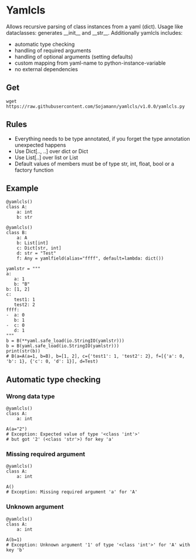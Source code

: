 # Yamlcls
Allows recursive parsing of class instances from a yaml (dict).
Usage like dataclasses: generates \_\_init\_\_ and \_\_str\_\_.
Additionally yamlcls includes:
- automatic type checking
- handling of required arguments
- handling of optional arguments (setting defaults)
- custom mapping from yaml-name to python-instance-variable
- no external dependencies

## Get
```SH
wget https://raw.githubusercontent.com/Sojamann/yamlcls/v1.0.0/yamlcls.py
```

## Rules
- Everything needs to be type annotated, if you forget the type annotation
    unexpected happens
- Use Dict[.., ..] over dict or Dict
- Use List[..] over list or List
- Default values of members must be of type
    str, int, float, bool or a factory function

## Example
```PY
@yamlcls()
class A:
    a: int
    b: str

@yamlcls()
class B:
    a: A
    b: List[int]
    c: Dict[str, int]
    d: str = "Test"
    f: Any = yamlfield(alias="ffff", default=lambda: dict())

yamlstr = """
a:
   a: 1
   b: "B"
b: [1, 2]
c:
   test1: 1
   test2: 2
ffff:
-  a: 0
   b: 1
-  c: 0
   d: 1
"""
b = B(**yaml.safe_load(io.StringIO(yamlstr)))
b = B(yaml.safe_load(io.StringIO(yamlstr)))
print(str(b))
# B(a=A(a=1, b=B), b=[1, 2], c={'test1': 1, 'test2': 2}, f=[{'a': 0, 'b': 1}, {'c': 0, 'd': 1}], d=Test)
```

## Automatic type checking
### Wrong data type
```PY
@yamlcls()
class A:
    a: int

A(a="2")
# Exception: Expected value of type '<class 'int'>'
# but got '2' (<class 'str'>) for key 'a'
```
### Missing required argument
```PY
@yamlcls()
class A:
    a: int

A()
# Exception: Missing required argument 'a' for 'A'
```

### Unknown argument
```PY
@yamlcls()
class A:
    a: int

A(b=1)
# Exception: Unknown argument '1' of type '<class 'int'>' for 'A' with key 'b'
```

